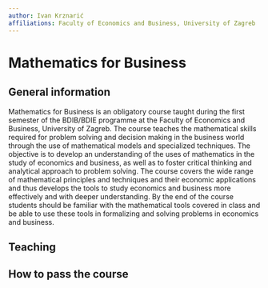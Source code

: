 ```yaml
---
author: Ivan Krznarić
affiliations: Faculty of Economics and Business, University of Zagreb
---
```

# Mathematics for Business

## General information
Mathematics for Business is an obligatory course taught during the first semester of the BDIB/BDIE programme at the Faculty of Economics and Business, University of Zagreb. The course teaches the mathematical skills required for problem solving and decision making in the business world through the use of mathematical models and specialized techniques. The objective is to develop an understanding of the uses of mathematics in the study of economics and business, as well as to foster critical thinking and analytical approach to problem solving. The course covers the wide range of mathematical principles and techniques and their economic applications and thus develops the tools to study economics and business more effectively and with deeper understanding. By the end of the course students should be familiar with the mathematical tools covered in class and be able to use these tools in formalizing and solving problems in economics and business.
## Teaching

## How to pass the course